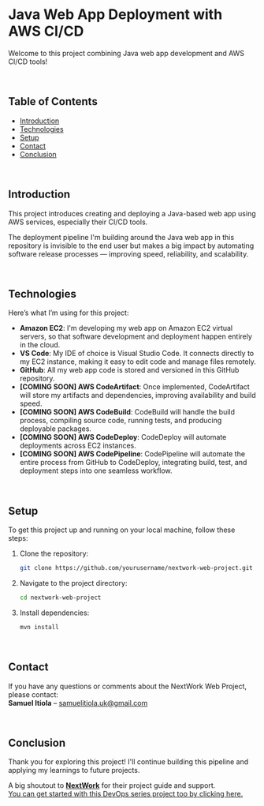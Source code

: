 # Java Web App Deployment with AWS CI/CD

Welcome to this project combining Java web app development and AWS CI/CD tools!

<br>

## Table of Contents
- [Introduction](#introduction)
- [Technologies](#technologies)
- [Setup](#setup)
- [Contact](#contact)
- [Conclusion](#conclusion)

<br>

## Introduction
This project introduces creating and deploying a Java-based web app using AWS services, especially their CI/CD tools.

The deployment pipeline I'm building around the Java web app in this repository is invisible to the end user but makes a big impact by automating software release processes — improving speed, reliability, and scalability.

<br>

## Technologies
Here’s what I’m using for this project:

- **Amazon EC2**: I'm developing my web app on Amazon EC2 virtual servers, so that software development and deployment happen entirely in the cloud.
- **VS Code**: My IDE of choice is Visual Studio Code. It connects directly to my EC2 instance, making it easy to edit code and manage files remotely.
- **GitHub**: All my web app code is stored and versioned in this GitHub repository.
- **[COMING SOON] AWS CodeArtifact**: Once implemented, CodeArtifact will store my artifacts and dependencies, improving availability and build speed.
- **[COMING SOON] AWS CodeBuild**: CodeBuild will handle the build process, compiling source code, running tests, and producing deployable packages.
- **[COMING SOON] AWS CodeDeploy**: CodeDeploy will automate deployments across EC2 instances.
- **[COMING SOON] AWS CodePipeline**: CodePipeline will automate the entire process from GitHub to CodeDeploy, integrating build, test, and deployment steps into one seamless workflow.

<br>

## Setup
To get this project up and running on your local machine, follow these steps:

1. Clone the repository:
    ```bash
    git clone https://github.com/yourusername/nextwork-web-project.git
    ```
2. Navigate to the project directory:
    ```bash
    cd nextwork-web-project
    ```
3. Install dependencies:
    ```bash
    mvn install
    ```

<br>

## Contact
If you have any questions or comments about the NextWork Web Project, please contact:  
**Samuel Itiola** – [samuelitiola.uk@gmail.com](mailto:samuelitiola.uk@gmail.com)

<br>

## Conclusion
Thank you for exploring this project! I'll continue building this pipeline and applying my learnings to future projects.

A big shoutout to **[NextWork](https://learn.nextwork.org/app)** for their project guide and support.  
[You can get started with this DevOps series project too by clicking here.](https://learn.nextwork.org/projects/aws-devops-vscode?track=high)
